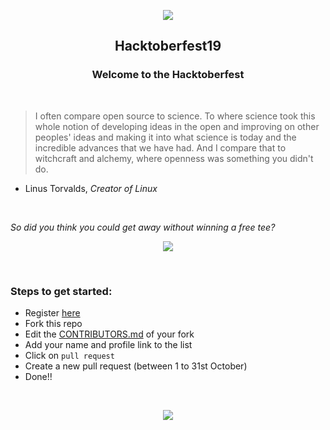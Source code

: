 <p align="center">
    <img src="./static/logo.png" />
</p>

<h2 align="center"> Hacktoberfest19 </h2>

<h3 align = "center" > Welcome to the Hacktoberfest </h3>

<br>

> I often compare open source to science. To where science took this whole notion of developing ideas in the open and improving on other peoples' ideas and making it into what science is today and the incredible advances that we have had. And I compare that to witchcraft and alchemy, where openness was something you didn't do.
- Linus Torvalds, *Creator of Linux*

<br>

*So did you think you could get away without winning a free tee?*

<p align="center">
<img src="./static/mona.gif" />
</p>

<br>

### Steps to get started:
* Register [here](https://hacktoberfest.digitalocean.com/)
* Fork this repo
* Edit the [CONTRIBUTORS.md](./CONTRIBUTORS.md) of your fork
* Add your name and profile link to the list 
* Click on `pull request` 
* Create a new pull request (between 1 to 31st October)
* Done!!

<br>

<p align="center">
<img src="./static/supercat.gif" />
</p>
